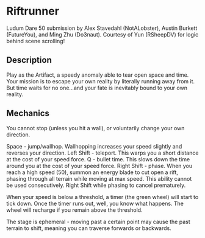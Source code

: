 # Riftrunner
Ludum Dare 50 submission by Alex Stavedahl (NotALobster), Austin Burkett (FutureYou), and Ming Zhu (Do3naut). Courtesy of Yun (RSheepDV) for logic behind scene scrolling!

## Description
Play as the Artifact, a speedy anomaly able to tear open space and time. Your mission is to escape your own reality by literally running away from it. But time waits for no one…and your fate is inevitably bound to your own reality.

## Mechanics
You cannot stop (unless you hit a wall), or voluntarily change your own direction.

Space - jump/wallhop. Wallhopping increases your speed slightly and reverses your direction. Left Shift - teleport. This warps you a short distance at the cost of your speed force. Q - bullet time. This slows down the time around you at the cost of your speed force. Right Shift - phase. When you reach a high speed (50), summon an energy blade to cut open a rift, phasing through all terrain while moving at max speed. This ability cannot be used consecutively. Right Shift while phasing to cancel prematurely.

When your speed is below a threshold, a timer (the green wheel) will start to tick down. Once the timer runs out, well, you know what happens. The wheel will recharge if you remain above the threshold.

The stage is ephemeral - moving past a certain point may cause the past terrain to shift, meaning you can traverse forwards or backwards.

